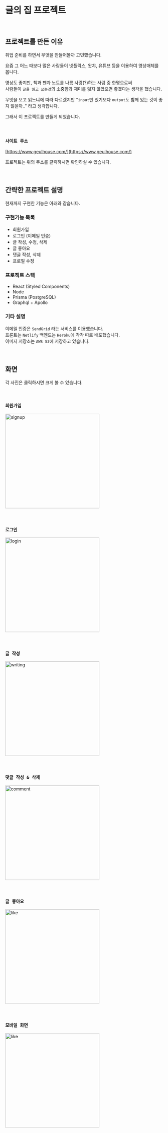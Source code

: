 # 글의 집 프로젝트

<br/>

## 프로젝트를 만든 이유


취업 준비를 하면서 무엇을 만들어볼까 고민했습니다.

요즘 그 어느 때보다 많은 사람들이 넷플릭스, 왓챠, 유튜브 등을 이용하여 영상매체를 봅니다.

영상도 좋지만, 책과 펜과 노트를 나름 사랑(?)하는 사람 중 한명으로써\
사람들이 `글을 읽고 쓰는것`의 소중함과 재미를 잃지 않았으면 좋겠다는 생각을 했습니다.

무엇을 보고 읽느냐에 따라 다르겠지만
"`input`만 있기보다 `output`도 함께 있는 것이 좋지 않을까.." 라고 생각합니다.

그래서 이 프로젝트를 만들게 되었습니다.
<br/><br/><br/>

### `사이트 주소`

[https://www.geulhouse.com/](https://www.geulhouse.com/)

프로젝트는 위의 주소를 클릭하시면 확인하실 수 있습니다.
<br/><br/><br/>

## 간략한 프로젝트 설명


현재까지 구현한 기능은 아래와 같습니다.

### 구현기능 목록

- 회원가입
- 로그인 (이메일 인증)
- 글 작성, 수정, 삭제
- 글 좋아요
- 댓글 작성, 삭제
- 프로필 수정
  <br/>

### 프로젝트 스택

- React (Styled Components)
- Node
- Prisma (PostgreSQL)
- Graphql + Apollo
  <br/>

### 기타 설명

이메일 인증은 `SendGrid` 라는 서비스를 이용했습니다.\
프론트는 `Netlify` 백엔드는 `Heroku`에 각각 따로 배포했습니다.\
이미지 저장소는 `AWS S3`에 저장하고 있습니다.
<br/><br/><br/>

## 화면
각 사진은 클릭하시면 크게 볼 수 있습니다.

<br/>

### `회원가입`

<img src="https://res.cloudinary.com/djc1ez16q/image/upload/v1609307981/waaw/signup_ftkgho.gif"  height="300px" alt="signup"/>
<br/><br/><br/>

### `로그인`

<img src="https://res.cloudinary.com/djc1ez16q/image/upload/v1609307991/waaw/login_que73a.gif"  height="300px" alt="login"/>
<br/><br/><br/>

### `글 작성`

<img src="https://res.cloudinary.com/djc1ez16q/image/upload/v1609308014/waaw/writing_bzam18.gif"  height="300px" alt="writing"/>
<br/><br/><br/>

### `댓글 작성 & 삭제`

<img src="https://res.cloudinary.com/djc1ez16q/image/upload/v1609308007/waaw/comment_qnvudr.gif"  height="300px" alt="comment"/>
<br/><br/><br/>

### `글 좋아요`

<img src="https://res.cloudinary.com/djc1ez16q/image/upload/v1609308003/waaw/like_kixpdm.gif"  height="300px" alt="like"/>
<br/><br/><br/>

### `모바일 화면`

<img src="https://res.cloudinary.com/djc1ez16q/image/upload/v1609308753/waaw/mobile_raxpzx.gif"  height="300px" alt="like"/>
